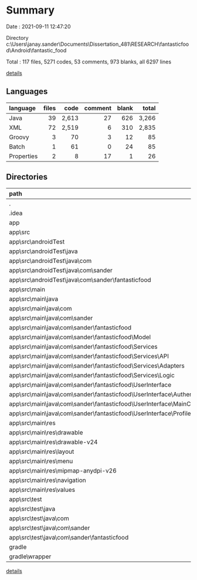 # Summary

Date : 2021-09-11 12:47:20

Directory c:\Users\janay.sander\Documents\Dissertation_481\RESEARCH\fantasticfood\Android\fantastic_food

Total : 117 files,  5271 codes, 53 comments, 973 blanks, all 6297 lines

[details](details.md)

## Languages
| language | files | code | comment | blank | total |
| :--- | ---: | ---: | ---: | ---: | ---: |
| Java | 39 | 2,613 | 27 | 626 | 3,266 |
| XML | 72 | 2,519 | 6 | 310 | 2,835 |
| Groovy | 3 | 70 | 3 | 12 | 85 |
| Batch | 1 | 61 | 0 | 24 | 85 |
| Properties | 2 | 8 | 17 | 1 | 26 |

## Directories
| path | files | code | comment | blank | total |
| :--- | ---: | ---: | ---: | ---: | ---: |
| . | 117 | 5,271 | 53 | 973 | 6,297 |
| .idea | 5 | 68 | 0 | 0 | 68 |
| app | 107 | 5,113 | 33 | 945 | 6,091 |
| app\src | 106 | 5,064 | 33 | 936 | 6,033 |
| app\src\androidTest | 1 | 15 | 6 | 5 | 26 |
| app\src\androidTest\java | 1 | 15 | 6 | 5 | 26 |
| app\src\androidTest\java\com | 1 | 15 | 6 | 5 | 26 |
| app\src\androidTest\java\com\sander | 1 | 15 | 6 | 5 | 26 |
| app\src\androidTest\java\com\sander\fantasticfood | 1 | 15 | 6 | 5 | 26 |
| app\src\main | 104 | 5,040 | 22 | 928 | 5,990 |
| app\src\main\java | 37 | 2,589 | 16 | 618 | 3,223 |
| app\src\main\java\com | 37 | 2,589 | 16 | 618 | 3,223 |
| app\src\main\java\com\sander | 37 | 2,589 | 16 | 618 | 3,223 |
| app\src\main\java\com\sander\fantasticfood | 37 | 2,589 | 16 | 618 | 3,223 |
| app\src\main\java\com\sander\fantasticfood\Model | 4 | 355 | 0 | 90 | 445 |
| app\src\main\java\com\sander\fantasticfood\Services | 19 | 1,124 | 0 | 296 | 1,420 |
| app\src\main\java\com\sander\fantasticfood\Services\API | 4 | 93 | 0 | 38 | 131 |
| app\src\main\java\com\sander\fantasticfood\Services\Adapters | 7 | 478 | 0 | 139 | 617 |
| app\src\main\java\com\sander\fantasticfood\Services\Logic | 5 | 429 | 0 | 84 | 513 |
| app\src\main\java\com\sander\fantasticfood\UserInterface | 14 | 1,110 | 16 | 232 | 1,358 |
| app\src\main\java\com\sander\fantasticfood\UserInterface\AuthenticationFragments | 2 | 109 | 0 | 24 | 133 |
| app\src\main\java\com\sander\fantasticfood\UserInterface\MainComponents | 5 | 417 | 0 | 93 | 510 |
| app\src\main\java\com\sander\fantasticfood\UserInterface\ProfileFragments | 5 | 499 | 16 | 91 | 606 |
| app\src\main\res | 66 | 2,417 | 6 | 307 | 2,730 |
| app\src\main\res\drawable | 29 | 442 | 3 | 29 | 474 |
| app\src\main\res\drawable-v24 | 1 | 30 | 0 | 0 | 30 |
| app\src\main\res\layout | 21 | 1,595 | 0 | 241 | 1,836 |
| app\src\main\res\menu | 3 | 80 | 0 | 10 | 90 |
| app\src\main\res\mipmap-anydpi-v26 | 4 | 20 | 0 | 0 | 20 |
| app\src\main\res\navigation | 3 | 98 | 0 | 11 | 109 |
| app\src\main\res\values | 5 | 152 | 3 | 16 | 171 |
| app\src\test | 1 | 9 | 5 | 3 | 17 |
| app\src\test\java | 1 | 9 | 5 | 3 | 17 |
| app\src\test\java\com | 1 | 9 | 5 | 3 | 17 |
| app\src\test\java\com\sander | 1 | 9 | 5 | 3 | 17 |
| app\src\test\java\com\sander\fantasticfood | 1 | 9 | 5 | 3 | 17 |
| gradle | 1 | 5 | 1 | 1 | 7 |
| gradle\wrapper | 1 | 5 | 1 | 1 | 7 |

[details](details.md)